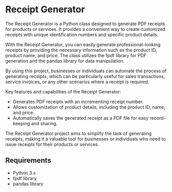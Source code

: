 # Receipt Generator

The Receipt Generator is a Python class designed to generate PDF receipts for products or services. It provides a convenient way to create customized receipts with unique identification numbers and specific product details.

With the Receipt Generator, you can easily generate professional-looking receipts by providing the necessary information such as the product ID, product name, and price. The class utilizes the fpdf library for PDF generation and the pandas library for data manipulation.

By using this project, businesses or individuals can automate the process of generating receipts, which can be particularly useful for sales transactions, service invoices, or any other scenarios where a receipt is required.

Key features and capabilities of the Receipt Generator:

- Generates PDF receipts with an incrementing receipt number.
- Allows customization of product details, including the product ID, name, and price.
- Automatically saves the generated receipt as a PDF file for easy record-keeping and sharing.

The Receipt Generator project aims to simplify the task of generating receipts, making it a valuable tool for businesses or individuals who need to issue receipts for their products or services.

## Requirements

- Python 3.x
- fpdf library
- pandas library